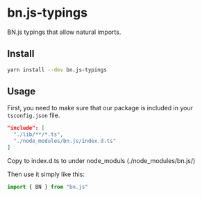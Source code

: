 # bn.js-typings

BN.js typings that allow natural imports.

## Install

```sh
yarn install --dev bn.js-typings
```

## Usage

First, you need to make sure that our package is included in your `tsconfig.json` file.

```json
"include": [
  "./lib/**/*.ts", 
  "./node_modules/bn.js/index.d.ts"
]
```

Copy to index.d.ts to under node_moduls (./node_modules/bn.js/)


Then use it simply like this:

```typescript
import { BN } from "bn.js"
```

